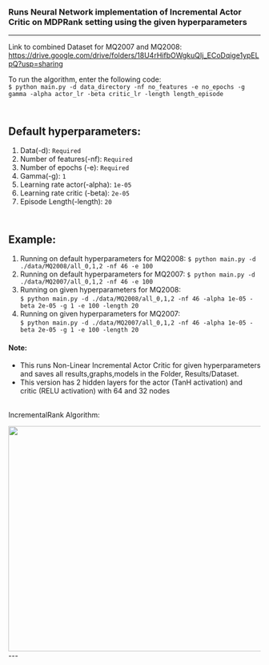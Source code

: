 ### Runs Neural Network implementation of Incremental Actor Critic on MDPRank setting using the given hyperparameters

---
Link to combined Dataset for MQ2007 and MQ2008: https://drive.google.com/drive/folders/18U4rHifbOWgkuQIj_ECoDqige1ypELpQ?usp=sharing

To run the algorithm, enter the following code:<br>
`$ python main.py -d data_directory -nf no_features -e no_epochs -g gamma -alpha actor_lr -beta critic_lr -length length_episode`<br>

<br>Default hyperparameters: 
---
1. Data(-d): `Required`
2. Number of features(-nf): `Required`
3. Number of epochs (-e): `Required`
4. Gamma(-g): `1`
5. Learning rate actor(-alpha): `1e-05`
6. Learning rate critic (-beta): `2e-05`
7. Episode Length(-length): `20`

<br>Example: 
---
1. Running on default hyperparameters for MQ2008: `$ python main.py -d ./data/MQ2008/all_0,1,2 -nf 46 -e 100`
2. Running on default hyperparameters for MQ2007: `$ python main.py -d ./data/MQ2007/all_0,1,2 -nf 46 -e 100`
3. Running on given hyperparameters for MQ2008: <br> `$ python main.py -d ./data/MQ2008/all_0,1,2 -nf 46 -alpha 1e-05 -beta 2e-05 -g 1 -e 100 -length 20`
4. Running on given hyperparameters for MQ2007: <br> `$ python main.py -d ./data/MQ2007/all_0,1,2 -nf 46 -alpha 1e-05 -beta 2e-05 -g 1 -e 100 -length 20`

#### Note:
- This runs Non-Linear Incremental Actor Critic for given hyperparameters and saves all results,graphs,models in the Folder, Results/Dataset.
- This version has 2 hidden layers for the actor (TanH activation) and critic (RELU activation) with 64 and 32 nodes 

<br>IncrementalRank Algorithm:

<img src="https://user-images.githubusercontent.com/51087175/125698682-661349fa-a85d-4f0c-b279-eaa10f3b7152.png" width="540" height="450">
---



